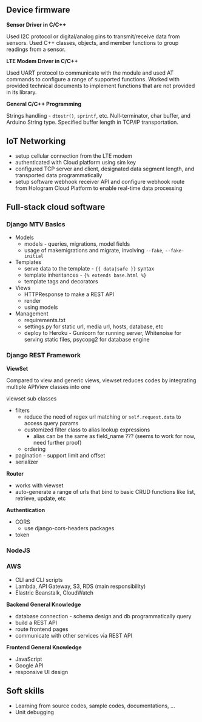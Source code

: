 ## Device firmware

**Sensor Driver in C/C++**

Used I2C protocol or digital/analog pins to transmit/receive data from sensors. Used C++ classes, objects, and member functions to group readings from a sensor.

**LTE Modem Driver in C/C++**

Used UART protocol to communicate with the module and used AT commands to configure a range of supported functions. Worked with provided technical documents to implement functions that are not provided in its library.

**General C/C++ Programming**

Strings handling - ```dtostr()```, ```sprintf```, etc. Null-terminator, char buffer, and Arduino String type. Specified buffer length in TCP/IP transportation.

## IoT Networking
- setup cellular connection from the LTE modem
- authenticated with Cloud platform using sim key
- configured TCP server and client, designated data segment length, and transported data programmatically
- setup software webhook receiver API and configure webhook route from Hologram Cloud Platform to enable real-time data processing

## Full-stack cloud software
### Django MTV Basics
* Models
  * models - queries, migrations, model fields
  * usage of makemigrations and migrate, involving ```--fake```, ```--fake-initial```
* Templates
  * serve data to the template - ```{{ data|safe }}``` syntax 
  * template inheritances - ```{% extends base.html %}```
  * template tags and decorators
* Views
  * HTTPResponse to make a REST API
  * render
  * using models
* Management
  * requirements.txt
  * settings.py for static url, media url, hosts, database, etc
  * deploy to Heroku - Gunicorn for running server, Whitenoise for serving static files, psycopg2 for database engine
### Django REST Framework
**ViewSet**

Compared to view and generic views, viewset reduces codes by integrating multiple APIView classes into one
  
  viewset sub classes
  - filters
    - reduce the need of regex url matching or ```self.request.data``` to access query params
    - customized filter class to alias lookup expressions
      - alias can be the same as field_name ??? (seems to work for now, need further proof)
    - ordering
  - pagination - support limit and offset
  - serializer
  
**Router**
  - works with viewset
  - auto-generate a range of urls that bind to basic CRUD functions like list, retrieve, update, etc
  
**Authentication**
- CORS
  - use django-cors-headers packages
- token

### NodeJS
### AWS
* CLI and CLI scripts
* Lambda, API Gateway, S3, RDS (main responsibility)
* Elastric Beanstalk, CloudWatch

**Backend General Knowledge**
* database connection - schema design and db programmatically query
* build a REST API
* route frontend pages
* communicate with other services via REST API
  
**Frontend General Knowledge**
* JavaScript
* Google API
* responsive UI design

## Soft skills
* Learning from source codes, sample codes, documentations, ...
* Unit debugging
